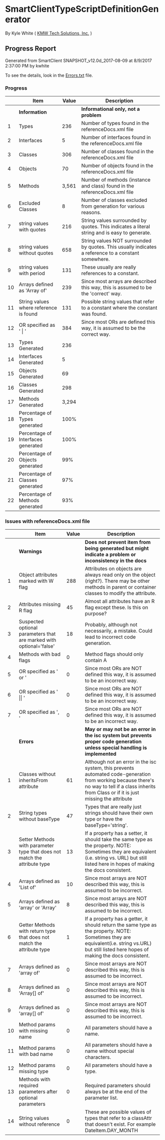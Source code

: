 # SmartClientTypeScriptDefinitionGenerator 

By Kyle White ( [KMW Tech Solutions, Inc.](http://kmwTech.com/) )

## Progress Report
 
Generated from SmartClient SNAPSHOT_v12.0d_2017-08-09 at 8/9/2017 2:37:00 PM by kwhite

To see the details, look in the [Errors.txt](./Errors.txt) file.

### Progress

|   |Item|Value|Description|
|---|--- |---  |---        |
||**Information**||**Informational only, not a problem**|
|1|Types|236|Number of types found in the referenceDocs.xml file|
|2|Interfaces|5|Number of interfaces found in the referenceDocs.xml file|
|3|Classes|306|Number of classes found in the referenceDocs.xml file|
|4|Objects|70|Number of objects found in the referenceDocs.xml file|
|5|Methods|3,561|Number of methods (instance and class) found in the referenceDocs.xml file|
|6|Excluded Classes|8|Number of classes excluded from generation for various reasons.|
|7|string values with quotes|216|String values surrounded by quotes. This indicates a literal string and is easy to generate.|
|8|string values without quotes|658|String values NOT surrounded by quotes. This usually indicates a reference to a constant somewhere.|
|9|string values with period|131|These usually are really references to a constant.|
|10|Arrays defined as 'Array of'|239|Since most arrays are described this way, this is assumed to be the 'correct' way.|
|11|String values where reference is found|131|Possible string values that refer to a constant where the constant was found.|
|12|OR specified as ' \| '|384|Since most ORs are defined this way, it is assumed to be the correct way.|
|13|Types Generated|236||
|14|Interfaces Generated|5||
|15|Objects Generated|69||
|16|Classes Generated|298||
|17|Methods Generated|3,294||
|18|Percentage of Types generated|100%||
|19|Percentage of Interfaces generated|100%||
|20|Percentage of Objects generated|99%||
|21|Percentage of Classes generated|97%||
|22|Percentage of Methods generated|93%||


### Issues with referenceDocs.xml file


|   |Item|Value|Description|
|---|--- |---  |---        |
||**Warnings**||**Does not prevent item from being generated but might indicate a problem or inconsistency in the docs**|
|1|Object attributes marked with W flag|288|Attributes on objects are always read only on the object (right?). There may be other methods in parent or container classes to modify the attribute.|
|2|Attributes missing R flag|45|Almost all attributes have an R flag except these. Is this on purpose?|
|3|Suspected optional parameters that are marked with optional='false'|18|Probably, although not necessarily, a mistake. Could lead to incorrect code generation.|
|4|Methods with bad flags|0|Method flags should only contain A|
|5|OR specified as ' or '|0|Since most ORs are NOT defined this way, it is assumed to be an incorrect way.|
|6|OR specified as ' \|\| '|0|Since most ORs are NOT defined this way, it is assumed to be an incorrect way.|
|7|OR specified as ', '|0|Since most ORs are NOT defined this way, it is assumed to be an incorrect way.|
||**Errors**||**May or may not be an error in the isc system but prevents proper code generation unless special handling is implemented**|
|1|Classes without inheritsFrom attribute|61|Although not an error in the isc system, this prevents automated code-generation from working because there's no way to tell if a class inherits from Class or if it is just missing the attribute|
|2|String types without baseType|47|Types that are really just strings should have their own type or have the baseType='string'.|
|3|Setter Methods with parameter type that does not match the attribute type|13|If a property has a setter, it should take the same type as the property. NOTE: Sometimes they are equivalent (i.e. string vs. URL) but still listed here in hopes of making the docs consistent.|
|4|Arrays defined as 'List of'|10|Since most arrays are NOT described this way, this is assumed to be incorrect.|
|5|Arrays defined as 'array' or 'Array'|8|Since most arrays are NOT described this way, this is assumed to be incorrect.|
|6|Getter Methods with return type that does not match the attribute type|1|If a property has a getter, it should return the same type as the property. NOTE: Sometimes they are equivalent(i.e. string vs.URL) but still listed here hopes of making the docs consistent.|
|7|Arrays defined as 'array of'|0|Since most arrays are NOT described this way, this is assumed to be incorrect.|
|8|Arrays defined as 'Array[] of'|0|Since most arrays are NOT described this way, this is assumed to be incorrect.|
|9|Arrays defined as 'array[] of'|0|Since most arrays are NOT described this way, this is assumed to be incorrect.|
|10|Method params with missing name|0|All parameters should have a name.|
|11|Method params with bad name|0|All parameters should have a name without special characters.|
|12|Method params missing type|0|All parameters should have a type.|
|13|Methods with required parameters after optional parameters|0|Required parameters should always be at the end of the parameter list.|
|14|String values without reference|0|These are possible values of types that refer to a classAttr that doesn't exist. For example DateItem.DAY_MONTH|

